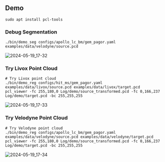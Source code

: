 ## Demo
```angular2html
sudo apt install pcl-tools
```
### Debug Segmentation
```angular2html
./bin/demo_seg configs/apollo_lc_bm/gem_pagor.yaml examples/data/velodyne/source.pcd
```
![2024-05-19_17-32](https://github.com/HKUST-Aerial-Robotics/G3Reg/assets/21232185/aad71d54-ceba-4742-b165-8502b2ed57c2)

### Try Livox Point Cloud
```angular2html
# Try Livox point cloud
./bin/demo_reg configs/hit_ms/gem_pagor.yaml examples/data/livox/source.pcd examples/data/livox/target.pcd
pcl_viewer -fc 255,180,0 Log/demo/source_transformed.pcd -fc 0,166,237 Log/demo/target.pcd -bc 255,255,255
```
![2024-05-19_17-33](https://github.com/HKUST-Aerial-Robotics/G3Reg/assets/21232185/1e96e5dc-b592-4bf6-80a3-1a93da2adacf)

### Try Velodyne Point Cloud
```angular2html
# Try Velodyne point cloud
./bin/demo_reg configs/apollo_lc_bm/gem_pagor.yaml examples/data/velodyne/source.pcd examples/data/velodyne/target.pcd
pcl_viewer -fc 255,180,0 Log/demo/source_transformed.pcd -fc 0,166,237 Log/demo/target.pcd -bc 255,255,255
```
![2024-05-19_17-34](https://github.com/HKUST-Aerial-Robotics/G3Reg/assets/21232185/5b574ec1-401f-486a-b7db-d3876ecb80c7)
